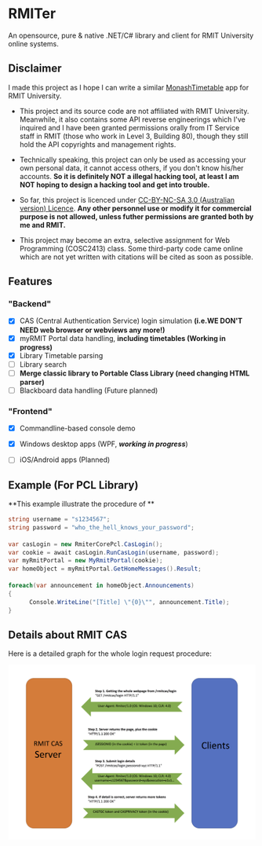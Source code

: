 # RMITer
 
An opensource, pure & native .NET/C# library and client for RMIT University online systems.

## Disclaimer

I made this project as I hope I can write a similar [MonashTimetable](http://joshparnham.com/projects/monash-timetable/) app for RMIT University.

- This project and its source code are not affiliated with RMIT University. Meanwhile, it also contains some API reverse engineerings which I've inquired and I have been granted permissions orally from IT Service staff in RMIT (those who work in Level 3, Building 80), though they still hold the API copyrights and management rights.

- Technically speaking, this project can only be used as accessing your own personal data, it cannot access others, if you don't know his/her accounts. **So it is definitely NOT a illegal hacking tool, at least I am NOT hoping to design a hacking tool and get into trouble.**

- So far, this project is licenced under [CC-BY-NC-SA 3.0 (Australian version) Licence](https://creativecommons.org/licenses/by-nc-sa/3.0/au). **Any other personnel use or modify it for commercial purpose is not allowed, unless futher permissions are granted both by me and RMIT.**

- This project may become an extra, selective assignment for Web Programming (COSC2413) class. Some third-party code came online which are not yet written with citations will be cited as soon as possible.

## Features

### "Backend"

 - [x] CAS (Central Authentication Service) login simulation **(i.e.WE DON'T NEED web browser or webviews any more!)**
 - [x] myRMIT Portal data handling, **including timetables (Working in progress)**
 - [x] Library Timetable parsing
 - [ ] Library search 
 - [ ] **Merge classic library to Portable Class Library (need changing HTML parser)**
 - [ ] Blackboard data handling (Future planned)
 
### "Frontend"
 - [x] Commandline-based console demo  
 - [x] Windows desktop apps (WPF, ***working in progress***)
 - [ ] iOS/Android apps (Planned)


## Example (For PCL Library)

**This example illustrate the procedure of **

```csharp
string username = "s1234567";
string password = "who_the_hell_knows_your_password";

var casLogin = new RmiterCorePcl.CasLogin(); 
var cookie = await casLogin.RunCasLogin(username, password);
var myRmitPortal = new MyRmitPortal(cookie);
var homeObject = myRmitPortal.GetHomeMessages().Result;

foreach(var announcement in homeObject.Announcements)
{
      Console.WriteLine("[Title] \"{0}\"", announcement.Title);
}
```


## Details about RMIT CAS 

Here is a detailed graph for the whole login request procedure:

![cas-process](https://raw.githubusercontent.com/huming2207/Rmiter/resources/CAS%20procedure.png)
